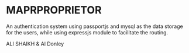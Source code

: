 MAPRPROPRIETOR
===========================
An authentication system using passportjs and mysql as the data storage for the users, while using expressjs module to facilitate the routing.

ALI SHAIKH & Al Donley 